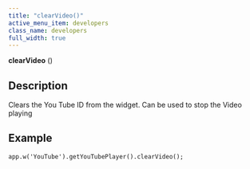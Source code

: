 ```yaml
---
title: "clearVideo()"
active_menu_item: developers
class_name: developers
full_width: true
---
```



**clearVideo** ()

## Description

Clears the You Tube ID from the widget. Can be used to stop the Video playing

## Example

     
    app.w('YouTube').getYouTubePlayer().clearVideo();
     
   

